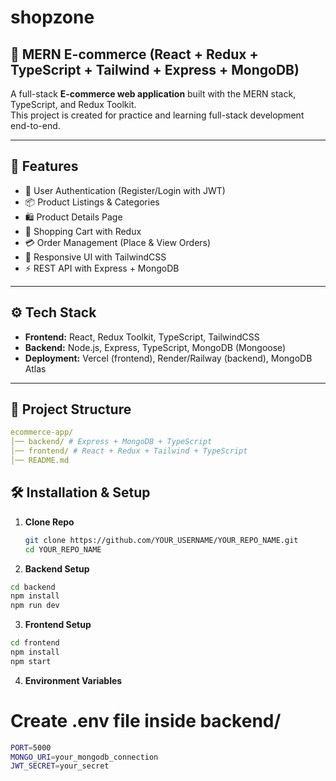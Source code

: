 # shopzone
## 🛒 MERN E-commerce (React + Redux + TypeScript + Tailwind + Express + MongoDB)

A full-stack **E-commerce web application** built with the MERN stack, TypeScript, and Redux Toolkit.  
This project is created for practice and learning full-stack development end-to-end.

---

## 🚀 Features
- 🔐 User Authentication (Register/Login with JWT)
- 📦 Product Listings & Categories
- 🛍️ Product Details Page
- 🛒 Shopping Cart with Redux
- 💳 Order Management (Place & View Orders)
- 🎨 Responsive UI with TailwindCSS
- ⚡ REST API with Express + MongoDB

---

## ⚙️ Tech Stack
- **Frontend:** React, Redux Toolkit, TypeScript, TailwindCSS
- **Backend:** Node.js, Express, TypeScript, MongoDB (Mongoose)
- **Deployment:** Vercel (frontend), Render/Railway (backend), MongoDB Atlas

---

## 📂 Project Structure
```yaml
ecommerce-app/
│── backend/ # Express + MongoDB + TypeScript
│── frontend/ # React + Redux + Tailwind + TypeScript
│── README.md
```

## 🛠️ Installation & Setup

1. **Clone Repo**
   ```bash
   git clone https://github.com/YOUR_USERNAME/YOUR_REPO_NAME.git
   cd YOUR_REPO_NAME

2. **Backend Setup**
```bash
cd backend
npm install
npm run dev
```

3. **Frontend Setup**
```bash
cd frontend
npm install
npm start
```

4. **Environment Variables**
# Create .env file inside backend/
```bash
PORT=5000
MONGO_URI=your_mongodb_connection
JWT_SECRET=your_secret
```


